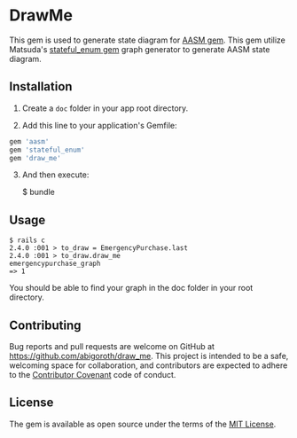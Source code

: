 # DrawMe

This gem is used to generate state diagram for [AASM gem](https://github.com/aasm/aasm). This gem utilize Matsuda's [stateful_enum gem](https://github.com/amatsuda/stateful_enum) graph generator to generate AASM state diagram.

## Installation
1. Create a `doc` folder in your app root directory.

2. Add this line to your application's Gemfile:

```ruby
gem 'aasm'
gem 'stateful_enum'
gem 'draw_me'
```

3. And then execute:

    $ bundle


## Usage

    $ rails c
    2.4.0 :001 > to_draw = EmergencyPurchase.last
    2.4.0 :001 > to_draw.draw_me
    emergencypurchase_graph
    => 1

You should be able to find your graph in the doc folder in your root directory.


## Contributing

Bug reports and pull requests are welcome on GitHub at https://github.com/abigoroth/draw_me. This project is intended to be a safe, welcoming space for collaboration, and contributors are expected to adhere to the [Contributor Covenant](http://contributor-covenant.org) code of conduct.


## License

The gem is available as open source under the terms of the [MIT License](http://opensource.org/licenses/MIT).

